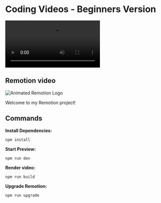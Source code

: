 # Coding Videos - Beginners Version

![Watch HelloWorld.mp4](HelloWorld.mp4)

## Remotion video

![Animated Remotion Logo](https://github.com/remotion-dev/logo/raw/main/animated-logo-banner-light.gif)

Welcome to my Remotion project!

## Commands

**Install Dependencies:**

```console
npm install
```

**Start Preview:**

```console
npm run dev
```

**Render video:**

```console
npm run build
```

**Upgrade Remotion:**

```console
npm run upgrade
```
